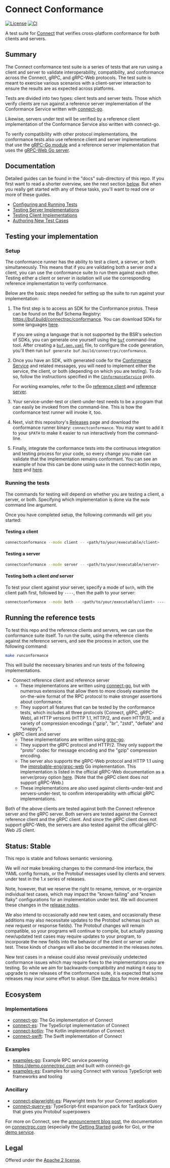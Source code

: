 # Connect Conformance

[![License](https://img.shields.io/github/license/connectrpc/conformance?color=blue)][license]
[![CI](https://github.com/connectrpc/conformance/actions/workflows/ci.yaml/badge.svg?branch=main)][ci]

A test suite for [Connect](https://connectrpc.com) that verifies cross-platform conformance for
both clients and servers.

## Summary

The Connect conformance test suite is a series of tests that are run using a client and server to validate interoperability,
compatibility, and conformance across the Connect, gRPC, and gRPC-Web protocols. The test suite is meant to exercise
various scenarios with a client-server interaction to ensure the results are as expected across platforms.

Tests are divided into two types: client tests and server tests. Those which verify clients are run against a
reference server implementation of the Conformance Service written with [connect-go].

Likewise, servers under test will be verified by a reference client implementation of the Conformance
Service also written with connect-go.

To verify compatibility with other protocol implementations, the conformance tests also use reference client
and server implementations that use the [gRPC-Go module](https://github.com/grpc/grpc-go) and a reference
server implementation that uses the [gRPC-Web Go server](https://github.com/improbable-eng/grpc-web).

## Documentation

Detailed guides can be found in the "docs" sub-directory of this repo. If you first want to read a
shorter overview, see the next section [below](#testing-your-implementation). But when you really get
started with any of these tasks, you'll want to read one or more of these guides.

* [Configuring and Running Tests](./docs/configuring_and_running_tests.md)
* [Testing Server Implementations](./docs/testing_servers.md)
* [Testing Client Implementations](./docs/testing_clients.md)
* [Authoring New Test Cases](./docs/authoring_test_cases.md)

## Testing your implementation

### Setup

The conformance runner has the ability to test a client, a server, or both simultaneously. This means that if you are
validating both a server _and_ a client, you can use the conformance suite to run them against each other. Testing either a client
or server in isolation will use the corresponding reference implementation to verify conformance.

Below are the basic steps needed for setting up the suite to run against your implementation:

1. The first step is to access an SDK for the Conformance protos. These can be found on the Buf Schema Registry:
   https://buf.build/connectrpc/conformance. You can download SDKs for some languages
   [here](https://buf.build/connectrpc/conformance/sdks/main).

   If you are using a language that is not supported by the BSR's selection of SDKs, you can generate one yourself
   using the [`buf`](https://buf.build/docs/generate/tutorial) command-line tool.
   After creating a [`buf.gen.yaml`](https://buf.build/docs/configuration/v1/buf-gen-yaml) file, to configure the
   code generation, you'll then run `buf generate buf.build/connectrpc/conformance`.

2. Once you have an SDK, with generated code for the
   [Conformance Service](https://buf.build/connectrpc/conformance/docs/main:connectrpc.conformance.v1#connectrpc.conformance.v1.ConformanceService)
   and related messages, you will need to implement either the service, the client, or both (depending on which you are testing).
   To do so, follow the instructions specified in the
   [`ConformanceService`](https://buf.build/connectrpc/conformance/file/main:connectrpc/conformance/v1/service.proto) proto.

   For working examples, refer to the Go [reference client](./internal/app/referenceclient)
   and [reference server](./internal/app/referenceserver).

3. Your service-under-test or client-under-test needs to be a program that can easily be invoked from the command-line. This
   is how the conformance test runner will invoke it, too.

4. Next, visit this repository's [Releases](https://github.com/connectrpc/conformance/releases) page and download
   the conformance runner binary: `connectconformance`. You may want to add it to your `$PATH` to make it easier
   to run interactively from the command-line.

5. Finally, integrate the conformance tests into the continuous integration and testing process for your code,
   so every change you make can validate that the implementation remains conformant. You can see an example of
   how this can be done using `make` in the connect-kotlin repo,
   [here](https://github.com/connectrpc/connect-kotlin/blob/328110c00f791d06798aaa67f142d542bfcf1f27/Makefile#L46) and
   [here](https://github.com/connectrpc/connect-kotlin/blob/328110c00f791d06798aaa67f142d542bfcf1f27/Makefile#L111-L124).


### Running the tests

The commands for testing will depend on whether you are testing a client, a server, or both.
Specifying which implementation is done via the `mode` command line argument.

Once you have completed setup, the following commands will get you started:

#### Testing a client

```bash
connectconformance --mode client -- <path/to/your/executable/client>
```

#### Testing a server

```bash
connectconformance --mode server -- <path/to/your/executable/server>
```

#### Testing both a client _and_ server

To test your client against your server, specify a mode of `both`, with the client
path first, followed by `----`, then the path to your server:

```bash
connectconformance --mode both -- <path/to/your/executable/client> ---- <path/to/your/executable/server>
```

## Running the reference tests

To test this repo and the reference clients and servers, we can use the conformance suite itself.
To run the suite, using the reference clients against the reference servers, and see the process in
action, use the following command:

```bash
make runconformance
```

This will build the necessary binaries and run tests of the following implementations.

* Connect reference client and reference server
  * These implementations are written using [connect-go], but with numerous extensions that allow
    them to more closely examine the on-the-wire format of the RPC protocol to make stronger
    assertions about conformance.
  * They support all features that can be tested by the conformance tests, which includes all three
    protocols (Connect, gRPC, gRPC-Web), all HTTP versions (HTTP 1.1, HTTP/2, and even HTTP/3), and
    a variety of compression encodings ("gzip", "br", "zstd", "deflate" and "snappy").
* gRPC client and server
  * These implementations are written using [grpc-go](https://github.com/grpc/grpc-go).
  * They support the gRPC protocol and HTTP/2. They only support the "proto" codec for message
    encoding and the "gzip" compression encoding.
  * The server also supports the gRPC-Web protocol and HTTP 1.1 using the
    [improbable-eng/grpc-web](https://github.com/improbable-eng/grpc-web) Go implementation. This
    implementation is listed in the official gRPC-Web documentation as a server/proxy option
    [here](https://github.com/grpc/grpc-web#proxy-interoperability). (Note that the gRPC client
    does _not_ support gRPC-Web.)
  * These implementations are also used against clients-under-test and servers-under-test, to
    confirm interoperability with official gRPC implementations.

Both of the above clients are tested against both the Connect reference server and the gRPC server.
Both servers are tested against the Connect reference client and the gRPC client. And since the gRPC
client does not support gRPC-Web, the servers are also tested against the official gRPC-Web JS client.

## Status: Stable

This repo is stable and follows semantic versioning.

We will _not_ make breaking changes to the command-line interface, the YAML config
formats, or the Protobuf messages used by clients and servers under test in the
1.x series of releases.

Note, however, that we reserve the right to rename, remove, or re-organize
individual test cases, which may impact the "known failing" and "known flaky"
configurations for an implementation under test. We will document these changes
in the [release notes].

We also intend to occasionally add new test cases, and occasionally these
additions may also necessitate updates to the Protobuf schemas (such as new
request or response fields). The Protobuf changes will remain compatible, so
your programs will continue to compile, but actually passing new/updated test
cases may require updates to your program, to incorporate the new fields into
the behavior of the client or server under test. These kinds of changes will
also be documented in the releases notes.

New test cases in a release could also reveal previously undetected conformance
issues which may require fixes to the implementations you are testing. So while
we aim for backwards-compatibility and making it easy to upgrade to new releases
of the conformance suite, it is expected that some releases may incur some effort
to adopt. (See [the docs][upgrading] for more details.)

## Ecosystem

### Implementations

* [connect-go](https://github.com/connectrpc/connect-go):
  The Go implementation of Connect
* [connect-es](https://github.com/connectrpc/connect-es):
  The TypeScript implementation of Connect
* [connect-kotlin](https://github.com/connectrpc/connect-kotlin):
  The Kotlin implementation of Connect
* [connect-swift](https://github.com/connectrpc/connect-swift):
  The Swift implementation of Connect

### Examples

* [examples-go](https://github.com/connectrpc/examples-go):
  Example RPC service powering https://demo.connectrpc.com and built with connect-go
* [examples-es](https://github.com/connectrpc/examples-es):
  Examples for using Connect with various TypeScript web frameworks and tooling

### Ancillary

* [connect-playwright-es](https://github.com/connectrpc/connect-playwright-es):
  Playwright tests for your Connect application
* [connect-query-es](https://github.com/connectrpc/connect-query-es):
  TypeScript-first expansion pack for TanStack Query that gives you Protobuf superpowers


For more on Connect, see the [announcement blog post][blog], the documentation
on [connectrpc.com][docs] (especially the [Getting Started] guide for Go), or
the [demo service][demo].

## Legal

Offered under the [Apache 2 license][license].

[license]: https://github.com/connectrpc/conformance/blob/main/LICENSE
[Getting Started]: https://connectrpc.com/docs/go/getting-started
[blog]: https://buf.build/blog/connect-a-better-grpc
[ci]: https://github.com/connectrpc/conformance/actions/workflows/ci.yaml
[connect-go]: https://github.com/connectrpc/connect-go
[connect-es]: https://github.com/connectrpc/connect-es
[demo]: https://github.com/connectrpc/examples-go
[docs]: https://connectrpc.com
[license]: https://github.com/connectrpc/conformance/blob/main/LICENSE
[protobuf-es]: https://github.com/bufbuild/protobuf-es
[release notes]: https://github.com/connectrpc/conformance/releases
[upgrading]: ./docs/configuring_and_running_tests.md#upgrading
